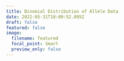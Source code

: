 ```yaml
---
title: Binomial Distribution of Allele Data
date: 2022-05-31T18:00:52.095Z
draft: false
featured: false
image:
  filename: featured
  focal_point: Smart
  preview_only: false
---
```

